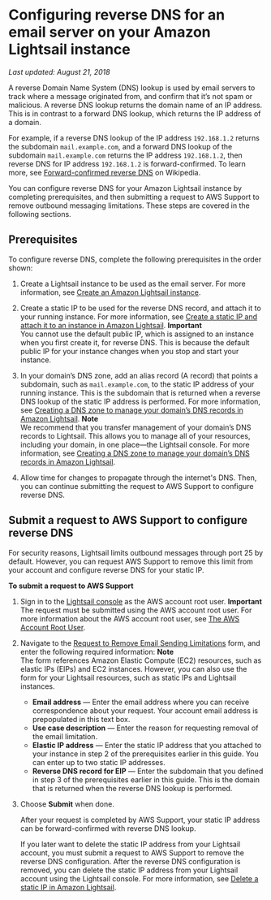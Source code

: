 # Configuring reverse DNS for an email server on your Amazon Lightsail instance<a name="amazon-lightsail-configuring-reverse-dns"></a>

 *Last updated: August 21, 2018* 

A reverse Domain Name System \(DNS\) lookup is used by email servers to track where a message originated from, and confirm that it’s not spam or malicious\. A reverse DNS lookup returns the domain name of an IP address\. This is in contrast to a forward DNS lookup, which returns the IP address of a domain\.

For example, if a reverse DNS lookup of the IP address `192.168.1.2` returns the subdomain `mail.example.com`, and a forward DNS lookup of the subdomain `mail.example.com` returns the IP address `192.168.1.2`, then reverse DNS for IP address `192.168.1.2` is forward\-confirmed\. To learn more, see [Forward\-confirmed reverse DNS](https://en.wikipedia.org/wiki/Forward-confirmed_reverse_DNS) on Wikipedia\.

You can configure reverse DNS for your Amazon Lightsail instance by completing prerequisites, and then submitting a request to AWS Support to remove outbound messaging limitations\. These steps are covered in the following sections\.

## Prerequisites<a name="amazon-lightsail-reverse-dns-prerequisites"></a>

To configure reverse DNS, complete the following prerequisites in the order shown:

1. Create a Lightsail instance to be used as the email server\. For more information, see [Create an Amazon Lightsail instance](how-to-create-amazon-lightsail-instance-virtual-private-server-vps.md)\.

1. Create a static IP to be used for the reverse DNS record, and attach it to your running instance\. For more information, see [Create a static IP and attach it to an instance in Amazon Lightsail](lightsail-create-static-ip.md)\.
**Important**  
You cannot use the default public IP, which is assigned to an instance when you first create it, for reverse DNS\. This is because the default public IP for your instance changes when you stop and start your instance\.

1. In your domain’s DNS zone, add an alias record \(A record\) that points a subdomain, such as `mail.example.com`, to the static IP address of your running instance\. This is the subdomain that is returned when a reverse DNS lookup of the static IP address is performed\. For more information, see [Creating a DNS zone to manage your domain’s DNS records in Amazon Lightsail](lightsail-how-to-create-dns-entry.md)\.
**Note**  
We recommend that you transfer management of your domain’s DNS records to Lightsail\. This allows you to manage all of your resources, including your domain, in one place—the Lightsail console\. For more information, see [Creating a DNS zone to manage your domain’s DNS records in Amazon Lightsail](lightsail-how-to-create-dns-entry.md)\.

1. Allow time for changes to propagate through the internet's DNS\. Then, you can continue submitting the request to AWS Support to configure reverse DNS\.

## Submit a request to AWS Support to configure reverse DNS<a name="amazon-lightsail-submit-request-for-reverse-dns"></a>

For security reasons, Lightsail limits outbound messages through port 25 by default\. However, you can request AWS Support to remove this limit from your account and configure reverse DNS for your static IP\.

**To submit a request to AWS Support**

1. Sign in to the [Lightsail console](https://lightsail.aws.amazon.com/) as the AWS account root user\.
**Important**  
The request must be submitted using the AWS account root user\. For more information about the AWS account root user, see [The AWS Account Root User](https://docs.aws.amazon.com/IAM/latest/UserGuide/id_root-user.html)\.

1. Navigate to the [Request to Remove Email Sending Limitations](https://aws-portal.amazon.com/gp/aws/html-forms-controller/contactus/ec2-email-limit-rdns-request) form, and enter the following required information:
**Note**  
The form references Amazon Elastic Compute \(EC2\) resources, such as elastic IPs \(EIPs\) and EC2 instances\. However, you can also use the form for your Lightsail resources, such as static IPs and Lightsail instances\.
   + **Email address** — Enter the email address where you can receive correspondence about your request\. Your account email address is prepopulated in this text box\.
   + **Use case description** — Enter the reason for requesting removal of the email limitation\.
   + **Elastic IP address** — Enter the static IP address that you attached to your instance in step 2 of the prerequisites earlier in this guide\. You can enter up to two static IP addresses\.
   + **Reverse DNS record for EIP** — Enter the subdomain that you defined in step 3 of the prerequisites earlier in this guide\. This is the domain that is returned when the reverse DNS lookup is performed\.

1. Choose **Submit** when done\.

   After your request is completed by AWS Support, your static IP address can be forward\-confirmed with reverse DNS lookup\.

   If you later want to delete the static IP address from your Lightsail account, you must submit a request to AWS Support to remove the reverse DNS configuration\. After the reverse DNS configuration is removed, you can delete the static IP address from your Lightsail account using the Lightsail console\. For more information, see [Delete a static IP in Amazon Lightsail](how-to-delete-static-ip.md)\.